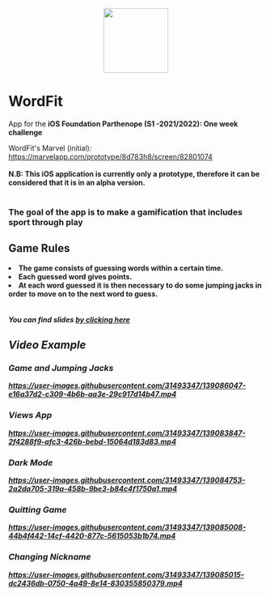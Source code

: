 <p align="center"><img src="../main/WordFit/Images/ProgettoIcon.png" width="128" height="128"></p>
<h1>WordFit</h1>
App for the <b>iOS Foundation Parthenope (S1 -2021/2022): One week challenge</b>

WordFit's Marvel (initial): https://marvelapp.com/prototype/8d783h8/screen/82801074
<br></br>
<b>N.B: This iOS application is currently only a prototype, therefore it can be considered that it is in an alpha version. <b>
  <br></br>  
<h3>The goal of the app is to make a gamification that includes sport through play</h3>

  <h2> Game Rules </h2>
<li>The game consists of guessing words within a certain time.</li>
<li>Each guessed word gives points.</li> 
<li>At each word guessed it is then necessary to do some jumping jacks in order to move on to the next word to guess.</li>
 <br></br>  
<i>You can find <b>slides</b> <a href="https://github.com/RenatoEsposito1999/WordFitApp/tree/main/Slide">by clicking here</a>
  <h2> Video Example </h2>
  <h3>Game and Jumping Jacks</h3>
  
https://user-images.githubusercontent.com/31493347/139086047-e16a37d2-c309-4b6b-aa3e-29c917d14b47.mp4
  
  <h3>Views App</h3>
  
https://user-images.githubusercontent.com/31493347/139083847-2f4288f9-afc3-426b-bebd-15064d183d83.mp4 

<h3>Dark Mode</h3>

https://user-images.githubusercontent.com/31493347/139084753-2a2da705-319a-458b-9be3-b84c4f1750a1.mp4 
  
<h3>Quitting Game</h3>

https://user-images.githubusercontent.com/31493347/139085008-44b4f442-14cf-4420-877c-5615053b1b74.mp4

<h3>Changing Nickname</h3>

https://user-images.githubusercontent.com/31493347/139085015-dc2436db-0750-4a49-8e14-830355850379.mp4

